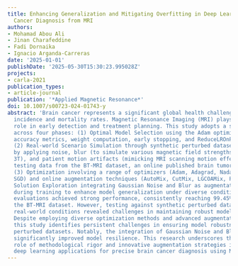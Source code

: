 ```yaml
---
title: Enhancing Generalization and Mitigating Overfitting in Deep Learning for Brain
  Cancer Diagnosis from MRI
authors:
- Mohamad Abou Ali
- Jinan Charafeddine
- Fadi Dornaika
- Ignacio Arganda-Carreras
date: '2025-01-01'
publishDate: '2025-05-30T15:30:23.995028Z'
projects:
- carla-2021
publication_types:
- article-journal
publication: '*Applied Magnetic Resonance*'
doi: 10.1007/s00723-024-01743-y
abstract: 'Brain cancer represents a significant global health challenge with increasing
  incidence and mortality rates. Magnetic Resonance Imaging (MRI) plays a pivotal
  role in early detection and treatment planning. This study adopts a systematic approach
  across four phases: (1) Optimal Model Selection using the Adam optimizer, emphasizing
  accuracy metrics, weight computation, early stopping, and ReduceLROnPlateau techniques.
  (2) Real-world Scenario Simulation through synthetic perturbed datasets created
  by applying noise, blur (to simulate various magnetic field strengths: 1T, 1.5T,
  3T), and patient motion artifacts (mimicking MRI scanning motion effects) to the
  testing data from the BT-MRI dataset, an online published brain tumor MRI dataset.
  (3) Optimization involving a range of optimizers (Adam, Adagrad, Nadam, RMSprop,
  SGD) and online augmentation techniques (AutoMix, CutMix, LGCOAMix, PatchUp). (4)
  Solution Exploration integrating Gaussian Noise and Blur as augmentation strategies
  during training to enhance model generalization under diverse conditions. Initial
  evaluations achieved strong performance, consistently reaching 99.45% accuracy on
  the BT-MRI dataset. However, testing against synthetic perturbed datasets mimicking
  real-world conditions revealed challenges in maintaining robust model performance.
  Despite employing diverse optimization methods and advanced augmentation techniques,
  this study identifies persistent challenges in ensuring model robustness with synthetic
  perturbed datasets. Notably, the integration of Gaussian Noise and Blur during training
  significantly improved model resilience. This research underscores the critical
  role of methodological rigor and innovative augmentation strategies in advancing
  deep learning applications for precise brain cancer diagnosis using MRI.'
---
```

